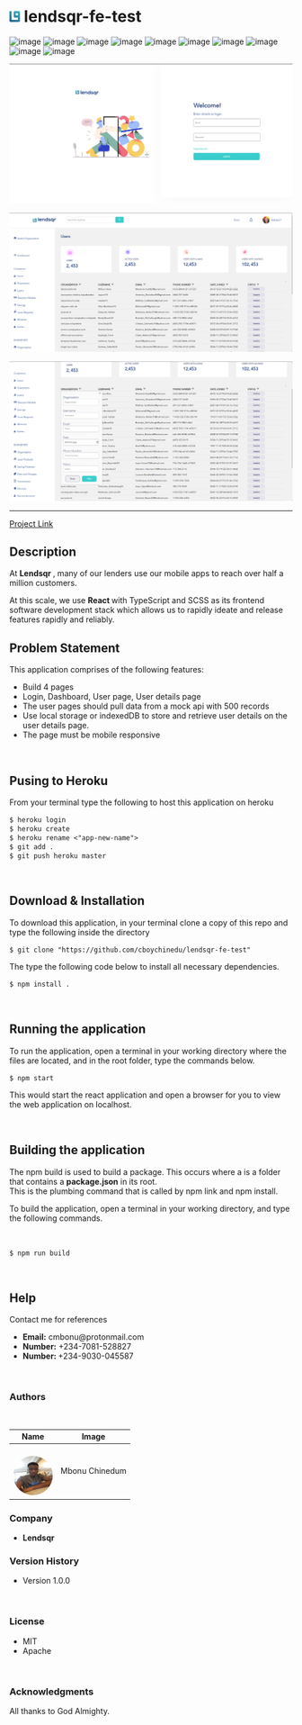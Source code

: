 <h1>
<img src="./src/Images/logo.png" style="height: 20px;" alt="image"> 
lendsqr-fe-test 
</h1>


![image](https://img.shields.io/badge/React-20232A?style=for-the-badge&logo=react&logoColor=61DAFB)
![image](https://img.shields.io/badge/Heroku-430098?style=for-the-badge&logo=heroku&logoColor=white)
![image](https://img.shields.io/badge/MongoDB-4EA94B?style=for-the-badge&logo=mongodb&logoColor=white)
![image](https://img.shields.io/badge/MySQL-005C84?style=for-the-badge&logo=mysql&logoColor=white)
![image](https://img.shields.io/badge/Figma-F24E1E?style=for-the-badge&logo=figma&logoColor=white)
![image](https://img.shields.io/badge/Codecademy-FFF0E5?style=for-the-badge&logo=codecademy&logoColor=303347)
![image](https://img.shields.io/badge/Express.js-000000?style=for-the-badge&logo=express&logoColor=white)
![image](https://img.shields.io/badge/npm-CB3837?style=for-the-badge&logo=npm&logoColor=white)
![image](https://img.shields.io/badge/Node.js-339933?style=for-the-badge&logo=nodedotjs&logoColor=white)
![image](https://img.shields.io/badge/Redux-593D88?style=for-the-badge&logo=redux&logoColor=white)


<p align="center"><img src="./src/Images/screenshot3.png" /></p>

<p align="center"><img src="./src/Images/screenshot1.png" /></p>

<p align="center"><img src="./src/Images/screenshot2.png" /></p>



<hr/>
<a href="https://mbonuchinedum-lendsqr-fe-test.herokuapp.com/"> Project Link </a>

## Description 

<p>
At <b>Lendsqr </b>, many of our lenders use our mobile apps to reach over half a million customers. <br> 

At this scale, we use <b> React </b> with TypeScript and SCSS as its frontend software development stack which allows us to rapidly ideate and release features rapidly and reliably.

</p>

## Problem Statement 

<p> This application comprises of the following features: 
<ul>
<li> Build 4 pages </li>
<li> Login, Dashboard, User page, User details page </li>
<li> The user pages should pull data from a mock api with 500 records </li>
<li> Use local storage or indexedDB to store and retrieve user details on the user details page. </li>
<li> The page must be mobile responsive </li>
</ul> <br>


## Pusing to Heroku 

<p> From your terminal type the following to host this application on 
heroku </p>

```
$ heroku login
$ heroku create 
$ heroku rename <"app-new-name">
$ git add .  
$ git push heroku master 
```
<br>

## Download & Installation 

<p> To download this application, in your terminal clone a copy of this repo and type the following inside the directory </p>

```shell 
$ git clone "https://github.com/cboychinedu/lendsqr-fe-test" 
```
<p> The type the following code below to install all necessary dependencies. 
</p>

```shell
$ npm install .
```
<br> 

## Running the application 
<p>
 To run the application, open a terminal in your working directory where the files are located, and in the root folder, type the commands below. 
</p>

```shell
$ npm start  
```
<p>
 This would start the react application and open a browser for you to view the web application on localhost. 

</p>

<br> 

## Building the application 
<p>
The npm build is used to build a package. 
This occurs where a <package-folder> is a folder that contains a <b>package.json</b> in its root. <br> 
This is the plumbing command that is called by npm link and npm install.
<br>

To build the application, open a terminal in your working directory, and type the following commands. 
</p>
<br> 

```shell 
$ npm run build 
``` 


<br>

## Help

<p>
Contact me for references 
<ul>
    <li> <b> Email:</b> cmbonu@protonmail.com </li> 
    <li> <b>Number:</b> +234-7081-528827 </li>
    <li> <b> Number: </b> +234-9030-045587 </li> 
</ul>
</p>
<br>

### Authors 

<br> 

 Name | Image | 
------------ | -------------
| <img style="margin-top: 20px; height: 70px; border-radius: 50px; width: 70px;" src="./src/Images/chinedu.jpg"> |  Mbonu Chinedum | 

### Company 
*  <b> Lendsqr </b> 


### Version History

* Version 1.0.0 

<br>

### License
* MIT 
* Apache 

<br>

### Acknowledgments
<p>
   All thanks to God Almighty. 
</p>
